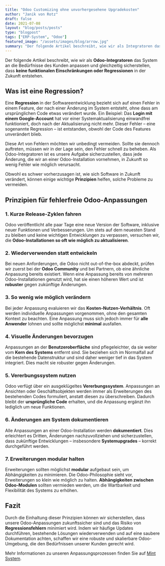 ```yaml
---
title: "Odoo Customizing ohne unvorhergesehene Upgradekosten"
author: "Janik von Rotz"
draft: false
date: 2021-07-08
layout: "blog/posts/posts"
type: "blogpost"
tags: ["ERP-System", "Odoo"]
featured_image: "/assets/images/blog/arrow.jpg"
summary: "Der folgende Artikel beschreibt, wie wir als Integratoren das Odoo-System den Bedürfnissen des Kunden anpassen und gleichzeitig sicherstellen, dass in Zukunft keine funktionalen Einschränkungen oder R..."
---
```


Der folgende Artikel beschreibt, wie wir als **Odoo-Integratoren** das System an die Bedürfnisse des Kunden anpassen und gleichzeitig sicherstellen, dass **keine funktionalen Einschränkungen oder Regressionen** in der Zukunft entstehen.

## Was ist eine Regression?

Eine **Regression** in der Softwareentwicklung bezieht sich auf einen Fehler in einem Feature, der nach einer Änderung im System entsteht, ohne dass am ursprünglichen Code etwas verändert wurde. Ein Beispiel: Das **Login mit einem Google-Account** hat vor einer Systemaktualisierung einwandfrei funktioniert, doch nach der Aktualisierung nicht mehr. Dieser Fehler – eine sogenannte Regression – ist entstanden, obwohl der Code des Features unverändert blieb.

Diese Art von Fehlern möchten wir unbedingt vermeiden. Sollte sie dennoch auftreten, müssen wir in der Lage sein, den Fehler schnell zu beheben. Als Odoo-Integratoren ist es unsere Aufgabe sicherzustellen, dass jede Änderung, die wir an einer Odoo-Installation vornehmen, in Zukunft so wenig Fehler wie möglich verursacht.

Obwohl es schwer vorherzusagen ist, wie sich Software in Zukunft verändert, können einige wichtige **Prinzipien** helfen, solche Probleme zu vermeiden.

## Prinzipien für fehlerfreie Odoo-Anpassungen

### 1. Kurze Release-Zyklen fahren

Odoo veröffentlicht alle paar Tage eine neue Version der Software, inklusive neuer Funktionen und Verbesserungen. Um stets auf dem neuesten Stand zu bleiben und keine wichtigen Entwicklungen zu verpassen, versuchen wir, die **Odoo-Installationen so oft wie möglich zu aktualisieren**.

### 2. Wiederverwenden statt entwickeln

Bei neuen Anforderungen, die Odoo nicht out-of-the-box abdeckt, prüfen wir zuerst bei der **Odoo Community** und bei Partnern, ob eine ähnliche Anpassung bereits existiert. Wenn eine Anpassung bereits von mehreren Odoo-Installationen genutzt wird, hat sie einen höheren Wert und ist **robuster** gegen zukünftige Änderungen.

### 3. So wenig wie möglich verändern

Bei jeder Anpassung evaluieren wir das **Kosten-Nutzen-Verhältnis**. Oft werden individuelle Anpassungen vorgenommen, ohne den gesamten Kontext zu beachten. Eine Anpassung muss sich jedoch immer für **alle Anwender** lohnen und sollte möglichst **minimal** ausfallen.

### 4. Visuelle Änderungen bevorzugen

Anpassungen an der **Benutzeroberfläche** sind pflegeleichter, da sie weiter vom **Kern des Systems** entfernt sind. Sie beziehen sich im Normalfall auf die bestehende Datenstruktur und sind daher weniger tief in das System integriert. Dies macht sie robuster gegen Änderungen.

### 5. Vererbungssystem nutzen

Odoo verfügt über ein ausgeklügeltes **Vererbungssystem**. Anpassungen an Ansichten oder Geschäftsobjekten werden immer als Erweiterungen des bestehenden Codes formuliert, anstatt diesen zu überschreiben. Dadurch bleibt der **ursprüngliche Code** erhalten, und die Anpassung ergänzt ihn lediglich um neue Funktionen.

### 6. Änderungen am System dokumentieren

Alle Anpassungen an einer Odoo-Installation werden **dokumentiert**. Dies erleichtert es Dritten, Änderungen nachzuvollziehen und sicherzustellen, dass zukünftige Entwicklungen – insbesondere **Systemupgrades** – korrekt durchgeführt werden.

### 7. Erweiterungen modular halten

Erweiterungen sollten möglichst **modular** aufgebaut sein, um Abhängigkeiten zu minimieren. Die Odoo-Philosophie sieht vor, Erweiterungen so klein wie möglich zu halten. **Abhängigkeiten zwischen Odoo-Modulen** sollten vermieden werden, um die Wartbarkeit und Flexibilität des Systems zu erhöhen.

## Fazit

Durch die Einhaltung dieser Prinzipien können wir sicherstellen, dass unsere Odoo-Anpassungen zukunftssicher sind und das Risiko von **Regressionsfehlern** minimiert wird. Indem wir häufige Updates durchführen, bestehende Lösungen wiederverwenden und auf eine saubere Dokumentation achten, schaffen wir eine robuste und skalierbare Odoo-Umgebung, die den Bedürfnissen unserer Kunden gerecht wird.

Mehr Informationen zu unseren Anpassungsprozessen finden Sie auf [Mint System](#).
